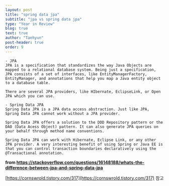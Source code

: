 ```yaml
---
layout: post
title: "spring data jpa"
subtitle: "jpa vs spring data jpa"
type: "Year in Review"
blog: true
text: true
author: "Taehyun"
post-header: true
order: 9
---
```


    - JPA
    JPA is a specification that standardizes the way Java Objects are mapped to a relational database system. Being just a specification, JPA consists of a set of interfaces, like EntityManagerFactory, EntityManager, and annotations that help you map a Java entity object to a database table.

    There are several JPA providers, like HIbernate, EclipseLink, or Open JPA which you can use.

    - Spring Data JPA
    Spring Data JPA is a JPA data access abstraction. Just like JPA, Spring Data JPA cannot work without a JPA provider.

    Spring Data JPA offers a solution to the DDD Repository pattern or the DAO (Data Acess Object) pattern. It can also generate JPA queries on your behalf through method name conventions.

    Spring Data JPA can work with Hibernate, Eclipse Link, or any other JPA provider. A very interesting benefit of using Spring or Java EE is that you can control transaction boundaries declaratively using the @Transactional annotation.

**from https://stackoverflow.com/questions/16148188/whats-the-difference-between-jpa-and-spring-data-jpa**

[https://cornswrold.tistory.com/317](https://cornswrold.tistory.com/317) 참고
